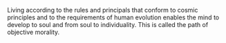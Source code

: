 Living according to the rules and principals that conform to cosmic principles and to the requirements of human evolution enables the mind to develop to soul and from soul to individuality. This is called the path of objective morality. 